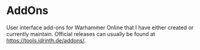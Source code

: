 # AddOns

User interface add-ons for Warhammer Online that I have either created or currently maintain. Official releases can usually be found at https://tools.idrinth.de/addons/.

